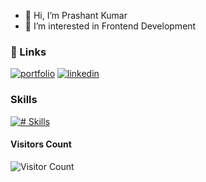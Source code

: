 - 👋 Hi, I’m Prashant Kumar
- 👀 I’m interested in Frontend Development

### 🔗 Links
[![portfolio](https://img.shields.io/badge/my_portfolio-000?style=for-the-badge&logo=ko-fi&logoColor=white)](https://myprashant.tech/)
[![linkedin](https://img.shields.io/badge/linkedin-0A66C2?style=for-the-badge&logo=linkedin&logoColor=white)](https://www.linkedin.com/in/prashant-kumar-ln/)

### Skills
[![# Skills](https://skillicons.dev/icons?i=html,css,js,bootstrap,tailwind,react,redux,vite,nodejs,npm,git,github,vercel,figma,firebase,docker&theme=dark,mysql)](https://skillicons.dev)

#### Visitors Count
![Visitor Count](https://profile-counter.glitch.me/{pkprashantkr}/count.svg)
